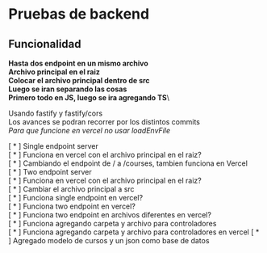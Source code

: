 # Pruebas de backend

## Funcionalidad

**Hasta dos endpoint en un mismo archivo**\
**Archivo principal en el raiz**\
**Colocar el archivo principal dentro de src**\
**Luego se iran separando las cosas**\
**Primero todo en JS, luego se ira agregando TS**\

Usando fastify y fastify/cors\
Los avances se podran recorrer por los distintos commits\
*Para que funcione en vercel no usar loadEnvFile*

[ * ] Single endpoint server\
[ * ] Funciona en vercel con el archivo principal en el raiz?\
[ * ] Cambiando el endpoint de / a /courses, tambien funciona en Vercel\
[ * ] Two endpoint server\
[ * ] Funciona en vercel con el archivo principal en el raiz?\
[ * ] Cambiar el archivo principal a src\
[ * ] Funciona single endpoint en vercel?\
[ * ] Funciona two endpoint en vercel?\
[ * ] Funciona two endpoint en archivos diferentes en vercel?\
[ * ] Funciona agregando carpeta y archivo para controladores\
[ * ] Funciona agregando carpeta y archivo para controladores en vercel
[ * ] Agregado modelo de cursos y un json como base de datos
